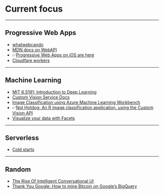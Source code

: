 # Current focus

***
## Progressive Web Apps


  * [whatwebcando](https://whatwebcando.today/)
  * [MDN docs on WebAPI](https://developer.mozilla.org/en-US/docs/WebAPI)
  * ✅[Progressive Web Apps on iOS are here](https://medium.com/@firt/progressive-web-apps-on-ios-are-here-d00430dee3a7)
  * [Cloudfare workers](https://www.aaronmsft.com/posts/static-sites-hugo-azure-cloudflare/)
***
## Machine Learning 


  * [MIT 6.S191: Introduction to Deep Learning](https://medium.com/tensorflow/mit-6-s191-introduction-to-deep-learning-24994d705aca)
  * [Custom Vision Service Docs](https://docs.microsoft.com/en-gb/azure/cognitive-services/custom-vision-service/home)
  * [Image Classification using Azure Machine Learning Workbench](https://docs.microsoft.com/en-us/azure/machine-learning/preview/scenario-image-classification-using-cntk)
  * ✅[Not Hotdog: An R image classification application, using the Custom Vision API](http://blog.revolutionanalytics.com/2018/04/not-hotdog.html)
  * [Visualize your data with Facets](https://towardsdatascience.com/visualize-your-data-with-facets-d11b085409bc)
***
## Serverless
  * [Cold starts](https://medium.freecodecamp.org/im-afraid-you-re-thinking-about-aws-lambda-cold-starts-all-wrong-45078231fe7c)

***
## Random


  * [The Rise Of Intelligent Conversational UI](https://www.smashingmagazine.com/2018/04/rise-intelligent-conversational-ui/)
  * [Thank You Google: How to mine Bitcoin on Google’s BigQuery](https://medium.com/@urish/thank-you-google-how-to-mine-bitcoin-on-googles-bigquery-1c8e17b04e62) 
